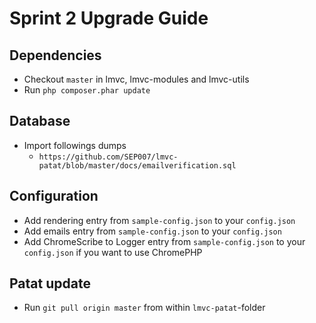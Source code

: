 # Sprint 2 Upgrade Guide

## Dependencies

- Checkout `master` in lmvc, lmvc-modules and lmvc-utils
- Run `php composer.phar update`

## Database

- Import followings dumps
  - `https://github.com/SEP007/lmvc-patat/blob/master/docs/emailverification.sql`

## Configuration

- Add rendering entry from `sample-config.json` to your `config.json`
- Add emails entry from `sample-config.json` to your `config.json`
- Add ChromeScribe to Logger entry from `sample-config.json` to your `config.json` if you want to use ChromePHP

## Patat update

- Run `git pull origin master` from within `lmvc-patat`-folder